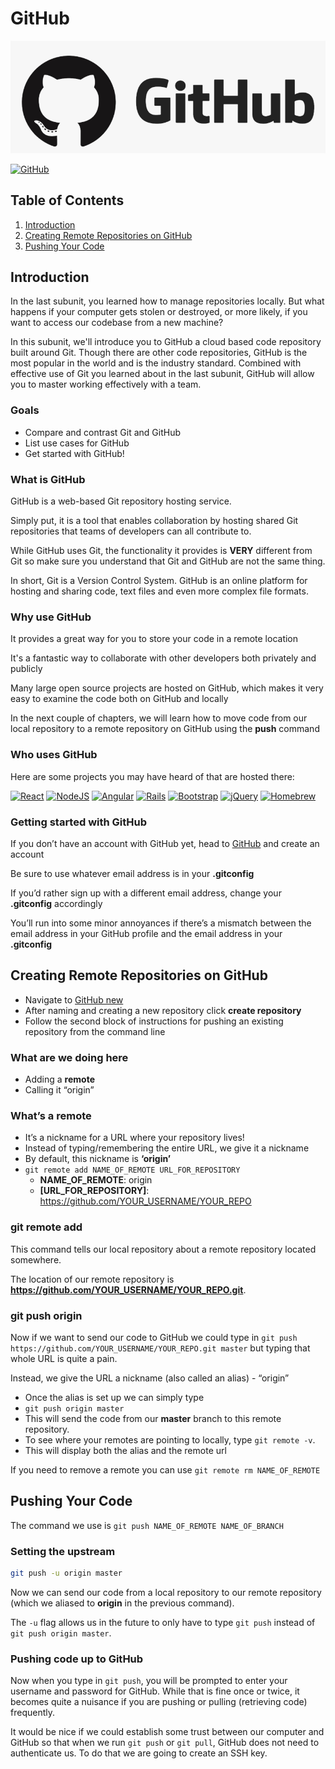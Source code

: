 # GitHub

[![github-logo](../../../assets/images/github-logo.png)](https://github.com/)

[![GitHub](https://img.shields.io/badge/Docs-github-%23121011.svg?style=flat&logo=github&logoColor=white)](https://docs.github.com/en)

## Table of Contents

1. [Introduction](#introduction)
2. [Creating Remote Repositories on GitHub](#creating-remote-repositories-on-github)
3. [Pushing Your Code](#pushing-your-code)

## Introduction

In the last subunit, you learned how to manage repositories locally. But what happens if your computer gets stolen or destroyed, or more likely, if you want to access our codebase from a new machine?

In this subunit, we'll introduce you to GitHub a cloud based code repository built around Git. Though there are other code repositories, GitHub is the most popular in the world and is the industry standard. Combined with effective use of Git you learned about in the last subunit, GitHub will allow you to master working effectively with a team.

### Goals

- Compare and contrast Git and GitHub
- List use cases for GitHub
- Get started with GitHub!

### What is GitHub

GitHub is a web-based Git repository hosting service.

Simply put, it is a tool that enables collaboration by hosting shared Git repositories that teams of developers can all contribute to.

While GitHub uses Git, the functionality it provides is **VERY** different from Git so make sure you understand that Git and GitHub are not the same thing.

In short, Git is a Version Control System. GitHub is an online platform for hosting and sharing code, text files and even more complex file formats.

### Why use GitHub

It provides a great way for you to store your code in a remote location

It's a fantastic way to collaborate with other developers both privately and publicly

Many large open source projects are hosted on GitHub, which makes it very easy to examine the code both on GitHub and locally

In the next couple of chapters, we will learn how to move code from our local repository to a remote repository on GitHub using the **push** command

### Who uses GitHub

Here are some projects you may have heard of that are hosted there:

[![React](https://img.shields.io/badge/react-%2320232a.svg?style=for-the-badge&logo=react&logoColor=%2361DAFB)](https://github.com/facebook/react)
[![NodeJS](https://img.shields.io/badge/node.js-6DA55F?style=for-the-badge&logo=node.js&logoColor=white)](https://github.com/nodejs/node)
[![Angular](https://img.shields.io/badge/angular-%23DD0031.svg?style=for-the-badge&logo=angular&logoColor=white)](https://github.com/angular/angular)
[![Rails](https://img.shields.io/badge/rails-%23CC0000.svg?style=for-the-badge&logo=ruby-on-rails&logoColor=white)](https://github.com/rails/rails)
[![Bootstrap](https://img.shields.io/badge/bootstrap-%23563D7C.svg?style=for-the-badge&logo=bootstrap&logoColor=white)](https://github.com/twbs/bootstrap)
[![jQuery](https://img.shields.io/badge/jquery-%230769AD.svg?style=for-the-badge&logo=jquery&logoColor=white)](https://github.com/jquery/jquery)
[![Homebrew](https://img.shields.io/badge/homebrew-%23fbb040.svg?style=for-the-badge&logo=homebrew&logoColor=white)](https://github.com/Homebrew/brew)

### Getting started with GitHub

If you don’t have an account with GitHub yet, head to [GitHub](https://github.com/) and create an account

Be sure to use whatever email address is in your **.gitconfig**

If you’d rather sign up with a different email address, change your **.gitconfig** accordingly

You’ll run into some minor annoyances if there’s a mismatch between the email address in your GitHub profile and the email address in your **.gitconfig**

## Creating Remote Repositories on GitHub

- Navigate to [GitHub new](https://github.com/new)
- After naming and creating a new repository click **create repository**
- Follow the second block of instructions for pushing an existing repository from the command line

### What are we doing here

- Adding a **remote**
- Calling it “origin”

### What’s a remote

- It’s a nickname for a URL where your repository lives!
- Instead of typing/remembering the entire URL, we give it a nickname
- By default, this nickname is **‘origin’**
- `git remote add NAME_OF_REMOTE URL_FOR_REPOSITORY`
  - **NAME_OF_REMOTE**: origin
  - **[URL_FOR_REPOSITORY]**: https://github.com/YOUR_USERNAME/YOUR_REPO

### git remote add

This command tells our local repository about a remote repository located somewhere.

The location of our remote repository is **https://github.com/YOUR_USERNAME/YOUR_REPO.git**.

### git push origin

Now if we want to send our code to GitHub we could type in
`git push https://github.com/YOUR_USERNAME/YOUR_REPO.git master`
but typing that whole URL is quite a pain.

Instead, we give the URL a nickname (also called an alias) - “origin”

- Once the alias is set up we can simply type
- `git push origin master`
- This will send the code from our **master** branch to this remote repository.
- To see where your remotes are pointing to locally, type `git remote -v`.
- This will display both the alias and the remote url

If you need to remove a remote you can use `git remote rm NAME_OF_REMOTE`

## Pushing Your Code

The command we use is `git push NAME_OF_REMOTE NAME_OF_BRANCH`

### Setting the upstream

```bash
git push -u origin master
```

Now we can send our code from a local repository to our remote repository (which we aliased to **origin** in the previous command).

The `-u` flag allows us in the future to only have to type `git push` instead of `git push origin master`.

### Pushing code up to GitHub

Now when you type in `git push`, you will be prompted to enter your username and password for GitHub. While that is fine once or twice, it becomes quite a nuisance if you are pushing or pulling (retrieving code) frequently.

It would be nice if we could establish some trust between our computer and GitHub so that when we run `git push` or `git pull`, GitHub does not need to authenticate us. To do that we are going to create an SSH key.

